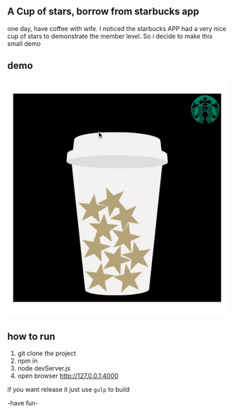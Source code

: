A Cup of stars, borrow from starbucks app 
-----------------------------------------

one day, have coffee with wife. I noticed the starbucks APP had a very nice
 cup of stars to demonstrate the member level.  So i decide to make this small demo
 
 
 
## demo

![screen](https://raw.githubusercontent.com/phaser-can-do-this/cup-of-stars/master/screen.gif)



## how to run 

1. git clone the project
2. npm in 
3. node devServer.js
4. open browser <http://127.0.0.1:4000>

if you want release it just use `gulp` to build


-have fun-
